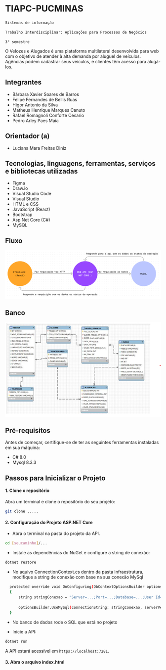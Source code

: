 # TIAPC-PUCMINAS

`Sistemas de informação`

`Trabalho Interdisciplinar: Aplicações para Processos de Negócios`

`3° semestre`

O Velozes e Alugados é uma plataforma multilateral desenvolvida para web com o objetivo de atender à alta demanda por aluguel de veículos. Agências podem cadastrar seus veículos, e clientes têm acesso para alugá-los.

## Integrantes

* Bárbara Xavier Soares de Barros
* Felipe Fernandes de Bellis Ruas
* Higor Antonio da Silva
* Matheus Henrique Marques Canuto
* Rafael Romagnoli Conforte Cesario
* Pedro Arley Paes Maia

## Orientador (a)

* Luciana Mara Freitas Diniz

## Tecnologias, linguagens, ferramentas, serviços e bibliotecas utilizadas

- Figma
- Draw.io
- Visual Studio Code
- Visual Studio
- HTML e CSS
- JavaScript (React)
- Bootstrap
- Asp Net Core (C#)
- MySQL

## Fluxo

<img src="Docs/img/Fluxo.png" alt="Fluxo da aplicação">

## Banco

<img src="Docs/img/Banco.png" alt="Modelo relacional da aplicação">

## Pré-requisitos

Antes de começar, certifique-se de ter as seguintes ferramentas instaladas em sua máquina:

- C# 8.0
- Mysql 8.3.3

## Passos para Inicializar o Projeto

#### 1. Clone o repositório

Abra um terminal e clone o repositório do seu projeto:

```bash
git clone .....
```

#### 2. Configuração do Projeto ASP.NET Core

- Abra o terminal na pasta do projeto da API.

```bash
cd [seucaminho]/...
```

- Instale as dependências do NuGet e configure a string de conexão:

```bash
dotnet restore
```

- No aquivo ConnectionContext.cs dentro da pasta Infraestrutura, modifique a string de conexão com base na sua conexão MySql

```bash
  protected override void OnConfiguring(DbContextOptionsBuilder optionsBuilder)
  {
      string stringConexao = "Server=...;Port=...;Database=...;User Id=...;Password=...;";
  
      optionsBuilder.UseMySql(connectionString: stringConexao, serverVersion: ServerVersion.AutoDetect(stringConexao));
  } 
```

- No banco de dados rode o SQL que está no projeto


- Inicie a API:

```bash
dotnet run
```

A API estará acessível em `https://localhost:7281`.

#### 3. Abra o arquivo index.html
